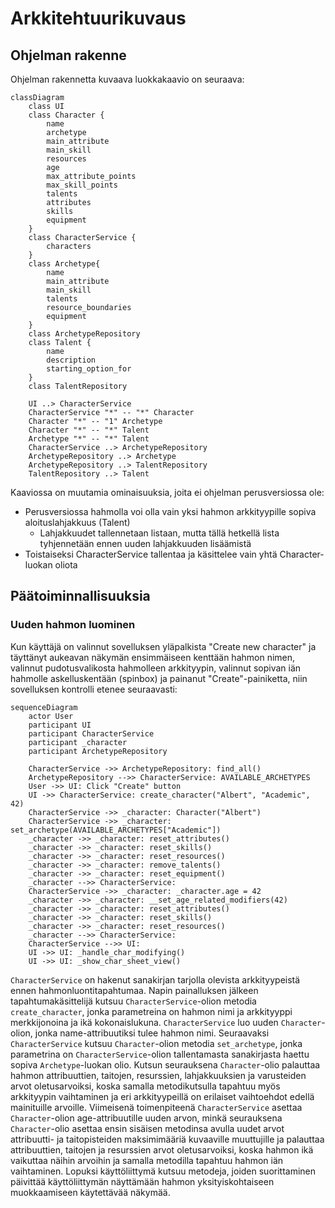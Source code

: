 # Arkkitehtuurikuvaus

## Ohjelman rakenne

Ohjelman rakennetta kuvaava luokkakaavio on seuraava:
```mermaid
classDiagram
    class UI
    class Character {
        name
        archetype
        main_attribute
        main_skill
        resources
        age
        max_attribute_points
        max_skill_points
        talents
        attributes
        skills
        equipment
    }
    class CharacterService {
        characters
    }
    class Archetype{
        name
        main_attribute
        main_skill
        talents
        resource_boundaries
        equipment
    }
    class ArchetypeRepository
    class Talent {
        name
        description
        starting_option_for
    }
    class TalentRepository

    UI ..> CharacterService
    CharacterService "*" -- "*" Character
    Character "*" -- "1" Archetype
    Character "*" -- "*" Talent
    Archetype "*" -- "*" Talent
    CharacterService ..> ArchetypeRepository
    ArchetypeRepository ..> Archetype
    ArchetypeRepository ..> TalentRepository
    TalentRepository ..> Talent
```
Kaaviossa on muutamia ominaisuuksia, joita ei ohjelman perusversiossa ole:
- Perusversiossa hahmolla voi olla vain yksi hahmon arkkityypille sopiva aloituslahjakkuus (Talent)
    - Lahjakkuudet tallennetaan listaan, mutta tällä hetkellä lista tyhjennetään ennen uuden lahjakkuuden lisäämistä
- Toistaiseksi CharacterService tallentaa ja käsittelee vain yhtä Character-luokan oliota

## Päätoiminnallisuuksia

### Uuden hahmon luominen

Kun käyttäjä on valinnut sovelluksen yläpalkista "Create new character" ja täyttänyt aukeavan näkymän ensimmäiseen kenttään hahmon nimen, valinnut pudotusvalikosta hahmolleen arkkityypin, valinnut sopivan iän hahmolle askelluskentään (spinbox) ja painanut "Create"-painiketta, niin sovelluksen kontrolli etenee seuraavasti:

```mermaid
sequenceDiagram
    actor User
    participant UI
    participant CharacterService
    participant _character
    participant ArchetypeRepository

    CharacterService ->> ArchetypeRepository: find_all()
    ArchetypeRepository -->> CharacterService: AVAILABLE_ARCHETYPES 
    User ->> UI: Click "Create" button
    UI ->> CharacterService: create_character("Albert", "Academic", 42)
    CharacterService ->> _character: Character("Albert")
    CharacterService ->> _character: set_archetype(AVAILABLE_ARCHETYPES["Academic"])
    _character ->> _character: reset_attributes()
    _character ->> _character: reset_skills()
    _character ->> _character: reset_resources()
    _character ->> _character: remove_talents()
    _character ->> _character: reset_equipment()
    _character -->> CharacterService: 
    CharacterService ->> _character: _character.age = 42
    _character ->> _character: __set_age_related_modifiers(42)
    _character ->> _character: reset_attributes()
    _character ->> _character: reset_skills()
    _character ->> _character: reset_resources()
    _character -->> CharacterService: 
    CharacterService -->> UI: 
    UI ->> UI: _handle_char_modifying()
    UI ->> UI: _show_char_sheet_view()
```

`CharacterService` on hakenut sanakirjan tarjolla olevista arkkityypeistä ennen hahmonluontitapahtumaa. Napin painalluksen jälkeen tapahtumakäsittelijä kutsuu `CharacterService`-olion metodia `create_character`, jonka parametreina on hahmon nimi ja arkkityyppi merkkijonoina ja ikä kokonaislukuna. `CharacterService` luo uuden `Character`-olion, jonka name-attribuutiksi tulee hahmon nimi. Seuraavaksi `CharacterService` kutsuu `Character`-olion metodia `set_archetype`, jonka parametrina on `CharacterService`-olion tallentamasta sanakirjasta haettu sopiva `Archetype`-luokan olio. Kutsun seurauksena `Character`-olio palauttaa hahmon attribuuttien, taitojen, resurssien, lahjakkuuksien ja varusteiden arvot oletusarvoiksi, koska samalla metodikutsulla tapahtuu myös arkkityypin vaihtaminen ja eri arkkityypeillä on erilaiset vaihtoehdot edellä mainituille arvoille. Viimeisenä toimenpiteenä `CharacterService` asettaa `Character`-olion age-attribuutille uuden arvon, minkä seurauksena `Character`-olio asettaa ensin sisäisen metodinsa avulla uudet arvot attribuutti- ja taitopisteiden maksimimääriä kuvaaville muuttujille ja palauttaa attribuuttien, taitojen ja resurssien arvot oletusarvoiksi, koska hahmon ikä vaikuttaa näihin arvoihin ja samalla metodilla tapahtuu hahmon iän vaihtaminen. Lopuksi käyttöliittymä kutsuu metodeja, joiden suorittaminen päivittää käyttöliittymän näyttämään hahmon yksityiskohtaiseen muokkaamiseen käytettävää näkymää.